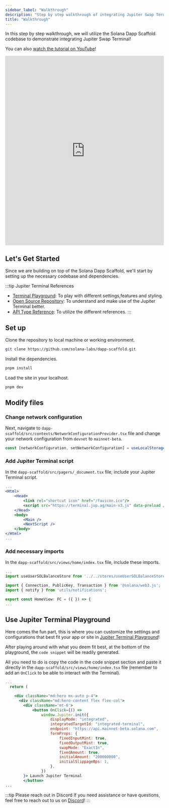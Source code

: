 ```yaml
---
sidebar_label: "Walkthrough"
description: "Step by step walkthrough of integrating Jupiter Swap Terminal into your website with minimal code."
title: "Walkthrough"
---
```


<head>
    <title>Step by step walkthrough of integrating Jupiter Swap Terminal Widget into your website with minimal code.</title>
    <meta name="twitter:card" content="summary" />
</head>

In this step by step walkthrough, we will utilize the Solana Dapp Scaffold codebase to demonstrate integrating Jupiter Swap Terminal!

You can also [watch the tutorial on YouTube](https://youtu.be/T-3KN3k1e5Y)!

<iframe 
  width="100%" 
  height="600" 
  src="https://www.youtube.com/embed/T-3KN3k1e5Y" 
  title="YouTube video player" 
  frameborder="0" 
  allow="accelerometer; autoplay; clipboard-write; encrypted-media; gyroscope; picture-in-picture; fullscreen" 
  allowfullscreen
  style={{ display: 'block', margin: 'auto' }}>
</iframe>


## Let's Get Started

Since we are building on top of the Solana Dapp Scaffold, we'll start by setting up the necessary codebase and dependencies.

:::tip Jupiter Terminal References
- [Terminal Playground](https://terminal.jup.ag/): To play with different settings,features and styling.
- [Open Source Repository](https://github.com/jup-ag/terminal): To understand and make use of the Jupiter Terminal better.
- [API Type Reference](https://github.com/jup-ag/terminal/blob/main/src/types/index.d.ts): To utilize the different references.
:::

## Set up

Clone the repository to local machine or working environment.
```bash
git clone https://github.com/solana-labs/dapp-scaffold.git
```

Install the dependencies.
```bash
pnpm install
```

Load the site in your localhost.
```bash
pnpm dev
```

## Modify files

### Change network configuration

Next, navigate to `dapp-scaffold/src/contexts/NetworkConfigurationProvider.tsx` file and change your network configuration from `devnet` to `mainnet-beta`.

```jsx
const [networkConfiguration, setNetworkConfiguration] = useLocalStorage("network", "mainnet-beta");
```

### Add Jupiter Terminal script

In the `dapp-scaffold/src/pagers/_document.tsx` file, include your Jupiter Terminal script.

```jsx
...
<Html>
    <Head>
        <link rel="shortcut icon" href="/favicon.ico"/>
        <script src="https://terminal.jup.ag/main-v3.js" data-preload />
    </Head>
    <body>
        <Main />
        <NextScript />
    </body>
</Html>
...
```

### Add necessary imports

In the `dapp-scaffold/src/views/home/index.tsx` file, include these imports.

```jsx
...
import useUserSOLBalanceStore from '../../stores/useUserSOLBalanceStore';

import { Connection, PublicKey, Transaction } from '@solana/web3.js';
import { notify } from 'utils/notifications';

export const HomeView: FC = ({ }) => {
...
```

## Use Jupiter Terminal Playground

Here comes the fun part, this is where you can customize the settings and configurations that best fit your app or site in [Jupiter Terminal Playground](https://terminal.jup.ag/)!

After playing around with what you deem fit best, at the bottom of the playground, the `code snippet` will be readily generated.

All you need to do is copy the code in the code snippet section and paste it directly in the `dapp-scaffold/src/views/home/index.tsx` file (remember to add an `OnClick` to be able to interact with the Terminal).

```jsx
...
  return (

    <div className="md:hero mx-auto p-4">
      <div className="md:hero-content flex flex-col">
        <div className='mt-6'>
            <button OnClick={() =>
                window.Jupiter.init({
                    displayMode: "integrated",
                    integratedTargetId: "integrated-terminal",
                    endpoint: "https://api.mainnet-beta.solana.com",
                    formProps: {
                        fixedInputMint: true,
                        fixedOutputMint: true,
                        swapMode: "ExactIn",
                        fixedAmount: true,
                        initialAmount: "200000000",
                        initialSlippageBps: 1,
                    },
                })
        }> Launch Jupiter Terminal
        </button>
...
```

:::tip Please reach out in Discord
If you need assistance or have questions, feel free to reach out to us on [Discord](https://discord.gg/jup)!
:::
